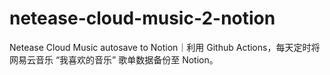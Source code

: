# netease-cloud-music-2-notion
Netease Cloud Music autosave to Notion｜利用 Github Actions，每天定时将网易云音乐 “我喜欢的音乐” 歌单数据备份至 Notion。
